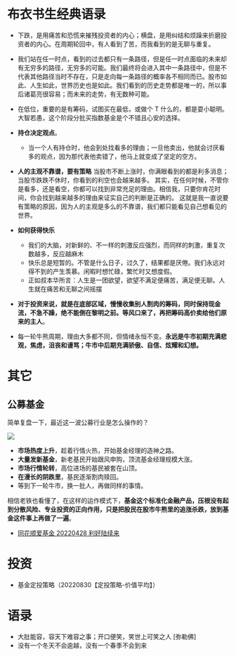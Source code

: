 # 布衣书生经典语录

- 下跌，是用痛苦和恐慌来摧残投资者的内心；横盘，是用纠结和烦躁来折磨投资者的内心。在周期轮回中，有人看到了苦，而我看到的是无聊与重复。
- 我们站在任一时点，看到的过去都只有一条路径，但是任一时点面临的未来却有无穷多的路径，无穷多的可能。我们最终将会进入其中一条路径中，但是不代表其他路径当时不存在，只是走向每一条路径的概率各不相同而已。股市如此、人生如此，世界历史也是如此。我们看到的历史走势都是唯一的，所以事后诸葛亮很容易；而未来的走势，有无数种可能。

- 在低位，重要的是有筹码，试图买在最低，或做个 T 什么的，都是耍小聪明。大智若愚，这个阶段分批买指数基金是个不错且心安的选择。

- **持仓决定观点**。

  - 当一个人有持仓时，他会到处找看多的理由；一旦他卖出，他就会讨厌看多的观点，因为那代表他卖错了，他马上就变成了坚定的空方。

- **人的主观不靠谱，要有策略**
  当股市不断上涨时，你满眼看到的都是利多消息；当股市跌跌不休时，你看到的利空也会越来越多。
  其实，在任何时候，不管你是看多，还是看空，你都可以找到非常充足的理由。相信我，只要你肯花时间，你会找到越来越多的理由来证实自己的判断是正确的。
  这就是我一直说要有策略的原因，因为人的主观是多么的不靠谱，我们都只能看见自己想看见的世界。

- **如何获得快乐**
  - 我们的大脑，对新鲜的、不一样的刺激反应强烈，而同样的刺激，重复次数越多，反应越麻木
  - 快乐总是短暂的。不管是什么日子，过久了，结果都是厌倦。我们永远对得不到的产生羡慕。闲暇时想忙碌，繁忙时又想度假。
  - 正如叔本华所言：人生是一团欲望，欲望不满足便痛苦，满足便无聊。人生就在痛苦和无聊之间摇摆
- **对于投资来说，就是在底部区域，慢慢收集别人割肉的筹码，同时保持现金流，不急不躁，绝不能倒在黎明之前。等风口来了，再把筹码高价卖给他们原来的主人**。
- 每一轮牛熊周期，理由大多都不同，但情绪永恒不变。**永远是牛市初期充满悲观，焦虑，沮丧和谩骂；牛市中后期充满骄傲、自信、炫耀和幻想。**

# 其它

## 公募基金

简单复盘一下，最近这一波公募行业是怎么操作的？

![](https://mmbiz.qpic.cn/mmbiz_png/AIlSPIN5ZkiaSO9BFbuNv6KDgqsnR0cbw2icKwJyxQib8icptF7mH9ianniacEw0SibssON1r6uPPaNMlk0OFc2GBJP1A/640?wx_fmt=png&wxfrom=5&wx_lazy=1&wx_co=1)

- **市场热度上升**，趁着行情火热，开始基金经理的造神之路。
- **大量发新基金**，新老基民开始跟风申购，顶流基金经理规模大涨。
- **市场行情轮转**，高位进场的基民被套在山顶。
- **在漫长的阴跌里**，基民逐渐割肉赎回。
- 等到下一轮牛市，换一批人，再做同样的事情。

相信老铁也看懂了，在这样的运作模式下，**基金这个标准化金融产品，压根没有起到分散风险、专业投资的正向作用，只是把股民在股市牛熊里的追涨杀跌，放到基金这件事上再做了一遍**。

- [同花顺爱基金 20220428 利好陆续来](https://mp.weixin.qq.com/s/aDRGlspu_t8siudUYmGdKQ)

##

# 投资

- 基金定投策略（20220830【定投策略-价值平均】）

# 语录

- 大肚能容，容天下难容之事；开口便笑，笑世上可笑之人 [弥勒佛]
- 没有一个冬天不会逾越，没有一个春季不会到来
